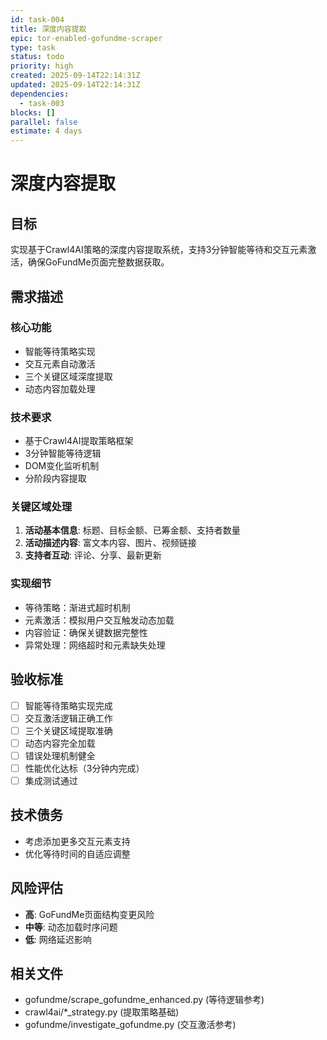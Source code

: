 ```yaml
---
id: task-004
title: 深度内容提取
epic: tor-enabled-gofundme-scraper
type: task
status: todo
priority: high
created: 2025-09-14T22:14:31Z
updated: 2025-09-14T22:14:31Z
dependencies:
  - task-003
blocks: []
parallel: false
estimate: 4 days
---
```


# 深度内容提取

## 目标
实现基于Crawl4AI策略的深度内容提取系统，支持3分钟智能等待和交互元素激活，确保GoFundMe页面完整数据获取。

## 需求描述

### 核心功能
- 智能等待策略实现
- 交互元素自动激活
- 三个关键区域深度提取
- 动态内容加载处理

### 技术要求
- 基于Crawl4AI提取策略框架
- 3分钟智能等待逻辑
- DOM变化监听机制
- 分阶段内容提取

### 关键区域处理
1. **活动基本信息**: 标题、目标金额、已筹金额、支持者数量
2. **活动描述内容**: 富文本内容、图片、视频链接
3. **支持者互动**: 评论、分享、最新更新

### 实现细节
- 等待策略：渐进式超时机制
- 元素激活：模拟用户交互触发动态加载
- 内容验证：确保关键数据完整性
- 异常处理：网络超时和元素缺失处理

## 验收标准
- [ ] 智能等待策略实现完成
- [ ] 交互激活逻辑正确工作
- [ ] 三个关键区域提取准确
- [ ] 动态内容完全加载
- [ ] 错误处理机制健全
- [ ] 性能优化达标（3分钟内完成）
- [ ] 集成测试通过

## 技术债务
- 考虑添加更多交互元素支持
- 优化等待时间的自适应调整

## 风险评估
- **高**: GoFundMe页面结构变更风险
- **中等**: 动态加载时序问题
- **低**: 网络延迟影响

## 相关文件
- gofundme/scrape_gofundme_enhanced.py (等待逻辑参考)
- crawl4ai/*_strategy.py (提取策略基础)
- gofundme/investigate_gofundme.py (交互激活参考)